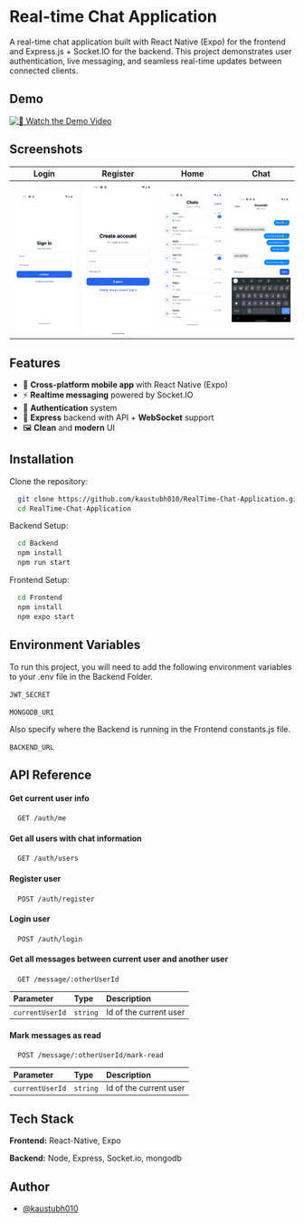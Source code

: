 
# Real-time Chat Application

A real-time chat application built with React Native (Expo) for the frontend and Express.js + Socket.IO for the backend.
This project demonstrates user authentication, live messaging, and seamless real-time updates between connected clients.

## Demo

[![🎥 Watch the Demo Video](https://img.youtube.com/vi/7CfUTtmJ0wg/maxresdefault.jpg)](https://www.youtube.com/watch?v=7CfUTtmJ0wg)

## Screenshots

| Login | Register | Home | Chat |
|-------|---------|------|------|
| ![Login](screenshots/login.png) | ![Register](screenshots/register.png) | ![Home](screenshots/home.png) | ![Chat](screenshots/chat.png) |

## Features

- 📱 **Cross-platform mobile app** with React Native (Expo)
- ⚡ **Realtime messaging** powered by Socket.IO
- 🔐 **Authentication** system
- 📡 **Express** backend with API + **WebSocket** support
- 🖼️ **Clean** and **modern** UI


## Installation

Clone the repository:

```bash
  git clone https://github.com/kaustubh010/RealTime-Chat-Application.git
  cd RealTime-Chat-Application
```

Backend Setup:

```bash
  cd Backend
  npm install
  npm run start
```

Frontend Setup:

```bash
  cd Frontend
  npm install
  npm expo start
```
    
## Environment Variables

To run this project, you will need to add the following environment variables to your .env file in the Backend Folder.

`JWT_SECRET`

`MONGODB_URI`

Also specify where the Backend is running in the Frontend constants.js file.

`BACKEND_URL`

## API Reference

#### Get current user info

```http
  GET /auth/me
```

#### Get all users with chat information

```http
  GET /auth/users
```

#### Register user

```http
  POST /auth/register
```

#### Login user

```http
  POST /auth/login
```

#### Get all messages between current user and another user

```http
  GET /message/:otherUserId
```

| Parameter | Type     | Description                       |
| :-------- | :------- | :-------------------------------- |
| `currentUserId`      | `string` | Id of the current user |

#### Mark messages as read

```http
  POST /message/:otherUserId/mark-read
```

| Parameter | Type     | Description                       |
| :-------- | :------- | :-------------------------------- |
| `currentUserId`      | `string` | Id of the current user |

## Tech Stack

**Frontend:** React-Native, Expo

**Backend:** Node, Express, Socket.io, mongodb


## Author

- [@kaustubh010](https://www.github.com/kaustubh010)

